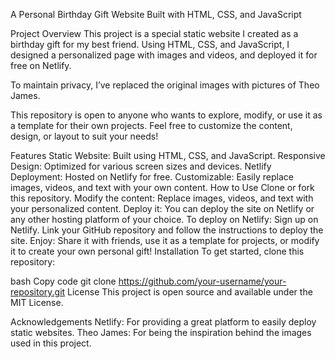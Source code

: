 A Personal Birthday Gift Website
Built with HTML, CSS, and JavaScript

Project Overview
This project is a special static website I created as a birthday gift for my best friend. Using HTML, CSS, and JavaScript, I designed a personalized page with images and videos, and deployed it for free on Netlify.

To maintain privacy, I’ve replaced the original images with pictures of Theo James.

This repository is open to anyone who wants to explore, modify, or use it as a template for their own projects. Feel free to customize the content, design, or layout to suit your needs!

Features
Static Website: Built using HTML, CSS, and JavaScript.
Responsive Design: Optimized for various screen sizes and devices.
Netlify Deployment: Hosted on Netlify for free.
Customizable: Easily replace images, videos, and text with your own content.
How to Use
Clone or fork this repository.
Modify the content:
Replace images, videos, and text with your personalized content.
Deploy it:
You can deploy the site on Netlify or any other hosting platform of your choice.
To deploy on Netlify:
Sign up on Netlify.
Link your GitHub repository and follow the instructions to deploy the site.
Enjoy:
Share it with friends, use it as a template for projects, or modify it to create your own personal gift!
Installation
To get started, clone this repository:

bash
Copy code
git clone https://github.com/your-username/your-repository.git
License
This project is open source and available under the MIT License.

Acknowledgements
Netlify: For providing a great platform to easily deploy static websites.
Theo James: For being the inspiration behind the images used in this project.
